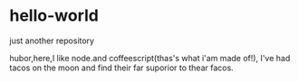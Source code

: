 # hello-world
just another repository

hubor,here,I like node.and coffeescript(thas's what i'am made of!),
I've had tacos on the moon and find their far suporior to thear facos.
